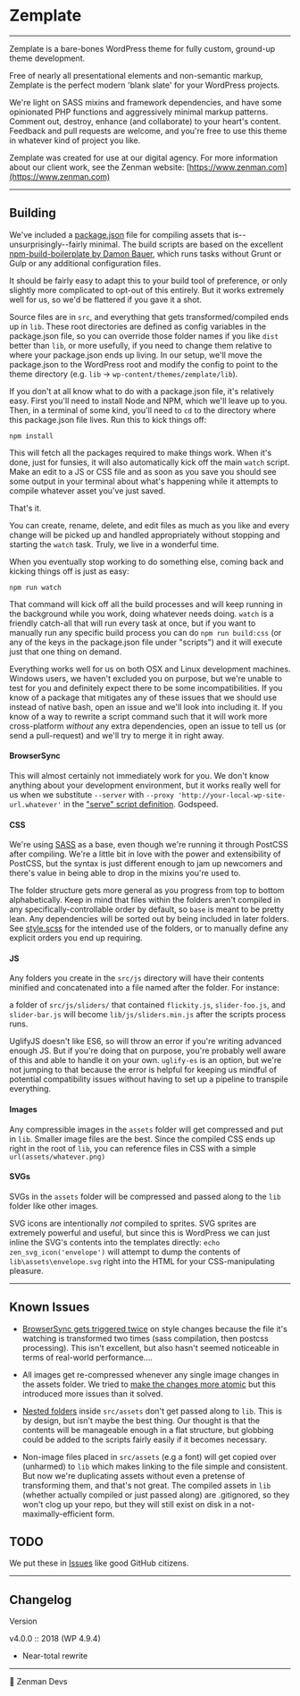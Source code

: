 # Zemplate

-----

Zemplate is a bare-bones WordPress theme for fully custom, ground-up theme development.

Free of nearly all presentational elements and non-semantic markup, Zemplate is the perfect modern 'blank slate' for your WordPress projects.

We're light on SASS mixins and framework dependencies, and have some opinionated PHP functions and aggressively minimal markup patterns. Comment out, destroy, enhance (and collaborate) to your heart's content. Feedback and pull requests are welcome, and you're free to use this theme in whatever kind of project you like.

Zemplate was created for use at our digital agency. For more information about our client work, see the Zenman website: [https://www.zenman.com](https://www.zenman.com)

-----

## Building

We've included a [package.json](./package.json) file for compiling assets that is--unsurprisingly--fairly minimal. The build scripts are based on the excellent [npm-build-boilerplate by Damon Bauer](https://github.com/damonbauer/npm-build-boilerplate), which runs tasks without Grunt or Gulp or any additional configuration files.

It should be fairly easy to adapt this to your build tool of preference, or only slightly more complicated to opt-out of this entirely. But it works extremely well for us, so we'd be flattered if you gave it a shot.

Source files are in `src`, and everything that gets transformed/compiled ends up in `lib`. These root directories are defined as config variables in the package.json file, so you can override those folder names if you like `dist` better than `lib`, or more usefully, if you need to change them relative to where your package.json ends up living. In our setup, we'll move the package.json to the WordPress root and modify the config to point to the theme directory (e.g. `lib` -> `wp-content/themes/zemplate/lib`).

If you don't at all know what to do with a package.json file, it's relatively easy. First you'll need to install Node and NPM, which we'll leave up to you. Then, in a terminal of some kind, you'll need to `cd` to the directory where this package.json file lives. Run this to kick things off:

~~~~
npm install
~~~~

This will fetch all the packages required to make things work. When it's done, just for funsies, it will also automatically kick off the main `watch` script. Make an edit to a JS or CSS file and as soon as you save you should see some output in your terminal about what's happening while it attempts to compile whatever asset you've just saved.

That's it.

You can create, rename, delete, and edit files as much as you like and every change will be picked up and handled appropriately without stopping and starting the `watch` task. Truly, we live in a wonderful time.

When you eventually stop working to do something else, coming back and kicking things off is just as easy:

~~~~
npm run watch
~~~~

That command will kick off all the build processes and will keep running in the background while you work, doing whatever needs doing. `watch` is a friendly catch-all that will run every task at once, but if you want to manually run any specific build process you can do `npm run build:css` (or any of the keys in the package.json file under "scripts") and it will execute just that one thing on demand.

Everything works well for us on both OSX and Linux development machines. Windows users, we haven't excluded you on purpose, but we're unable to test for you and definitely expect there to be some incompatibilities. If you know of a package that mitigates any of these issues that we should use instead of native bash, open an issue and we'll look into including it. If you know of a way to rewrite a script command such that it will work more cross-platform *without* any extra dependencies, open an issue to tell us (or send a pull-request) and we'll try to merge it in right away.

#### BrowserSync

This will almost certainly not immediately work for you. We don't know anything about your development environment, but it works really well for us when we substitute `--server` with `--proxy 'http://your-local-wp-site-url.whatever'` in the ["serve" script definition](./package.json#L16). Godspeed.

#### CSS

We're using [SASS](https://sass-lang.com/guide) as a base, even though we're running it through PostCSS after compiling. We're a little bit in love with the power and extensibility of PostCSS, but the syntax is just different enough to jam up newcomers and there's value in being able to drop in the mixins you're used to.

The folder structure gets more general as you progress from top to bottom alphabetically. Keep in mind that files within the folders aren't compiled in any specifically-controllable order by default, so `base` is meant to be pretty lean. Any dependencies will be sorted out by being included in later folders. See [style.scss](./src/css/style.scss) for the intended use of the folders, or to manually define any explicit orders you end up requiring.

#### JS

Any folders you create in the `src/js` directory will have their contents minified and concatenated into a file named after the folder. For instance:

a folder of `src/js/sliders/` that contained `flickity.js`, `slider-foo.js`, and `slider-bar.js` will become `lib/js/sliders.min.js` after the scripts process runs.

UglifyJS doesn't like ES6, so will throw an error if you're writing advanced enough JS. But if you're doing that on purpose, you're probably well aware of this and able to handle it on your own. `uglify-es` is an option, but we're not jumping to that because the error is helpful for keeping us mindful of potential compatibility issues without having to set up a pipeline to transpile everything.

#### Images

Any compressible images in the `assets` folder will get compressed and put in `lib`. Smaller image files are the best. Since the compiled CSS ends up right in the root of `lib`, you can reference files in CSS with a simple `url(assets/whatever.png)`

#### SVGs

SVGs in the `assets` folder will be compressed and passed along to the `lib` folder like other images.

SVG icons are intentionally *not* compiled to sprites. SVG sprites are extremely powerful and useful, but since this is WordPress we can just inline the SVG's contents into the templates directly: `echo zen_svg_icon('envelope')` will attempt to dump the contents of `lib\assets\envelope.svg` right into the HTML for your CSS-manipulating pleasure.

-----

## Known Issues

* [BrowserSync gets triggered twice](./issues/10) on style changes because the file it's watching is transformed two times (sass compilation, then postcss processing). This isn't excellent, but also hasn't seemed noticeable in terms of real-world performance....

* All images get re-compressed whenever any single image changes in the assets folder. We tried to [make the changes more atomic](./issues/7) but this introduced more issues than it solved.

* [Nested folders](./issues/8) inside `src/assets` don't get passed along to `lib`. This is by design, but isn't maybe the best thing. Our thought is that the contents will be manageable enough in a flat structure, but globbing could be added to the scripts fairly easily if it becomes necessary.

* Non-image files placed in `src/assets` (e.g a font) will get copied over (unharmed) to `lib` which makes linking to the file simple and consistent. But now we're duplicating assets without even a pretense of transforming them, and that's not great. The compiled assets in `lib` (whether actually compiled or just passed along) are .gitignored, so they won't clog up your repo, but they will still exist on disk in a not-maximally-efficient form.

## TODO

We put these in [Issues](./issues?q=is%3Aissue+is%3Aopen+label%3Atodo) like good GitHub citizens.

-----

## Changelog

Version

v4.0.0 :: 2018 (WP 4.9.4)
- Near-total rewrite

-----

🧘 Zenman Devs
